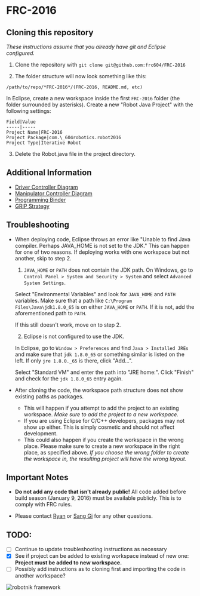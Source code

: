# FRC-2016

## Cloning this repository

*These instructions assume that you already have git and Eclipse configured.*

1. Clone the repository with `git clone git@github.com:frc604/FRC-2016`
   
2. The folder structure will now look something like this:

`/path/to/repo/*FRC-2016*/(FRC-2016, README.md, etc)`

In Eclipse, create a new workspace inside the first `FRC-2016` folder (the folder surrounded by asterisks). Create a new "Robot Java Project" with the following settings:

    Field|Value
    -----|-----
    Project Name|FRC-2016
    Project Package|com.\_604robotics.robot2016
    Project Type|Iterative Robot

3. Delete the Robot.java file in the project directory. 

## Additional Information
- [Driver Controller Diagram](https://docs.google.com/drawings/d/10LpjVFT3TGkgpf_ftbZK2G0HnfsHISdKpVzURfAEDJA/edit?usp=sharing)
- [Manipulator Controller Diagram](https://docs.google.com/drawings/d/1ObvfAp_S1VhPXQnw4GyVwfb4HUlG-bnxA43MxSMLP1U/edit?usp=sharing)
- [Programming Binder](https://drive.google.com/open?id=0B4lvG0cyT7OIMHp0ZFFya3ktVHc)
- [GRIP Strategy](https://drive.google.com/open?id=0B4lvG0cyT7OISFZzRzFGUy11a28)

## Troubleshooting

- When deploying code, Eclipse throws an error like "Unable to find Java compiler. Perhaps JAVA_HOME is not set to the JDK."
This can happen for one of two reasons. If deploying works with one workspace but not another, skip to step 2.

  1. `JAVA_HOME` or `PATH` does not contain the JDK path.
    On Windows, go to `Control Panel > System and Security > System` and select `Advanced System Settings`.
    
    Select "Environmental Variables" and look for `JAVA_HOME` and `PATH` variables. Make sure that a path like `C:\Program         Files\Java\jdk1.8.0_65` is on either `JAVA_HOME` or `PATH`. If it is not, add the aforementioned path to `PATH`.
    
    If this still doesn't work, move on to step 2.

  2. Eclipse is not configured to use the JDK.

    In Eclipse, go to `Window > Preferences` and find `Java > Installed JREs` and make sure that `jdk 1.8.0_65` or something       similar is listed on the left. If only `jre 1.8.0._65` is there, click "Add...".

   Select "Standard VM" and enter the path into "JRE home:". Click "Finish" and check for the `jdk 1.8.0_65` entry again.
   
- After cloning the code, the workspace path structure does not show existing paths as packages.
   
   - This will happen if you attempt to add the project to an existing workspace. *Make sure to add the project to a new workspace.*
   - If you are using Eclipse for C/C++ developers, packages may not show up either. This is simply cosmetic and should not affect development.
   - This could also happen if you create the workspace in the wrong place. Please make sure to create a new workspace in the right place, as specified above. *If you choose the wrong folder to create the workspace in, the resulting project will have the wrong layout.*

## Important Notes

- **Do not add any code that isn't already public!** All code added before build season (January 9, 2016) must be available publicly. This is to comply with FRC rules.

- Please contact [Ryan](mailto:rlee287@yahoo.com) or [Sang Gi](mailto:squeakadoodle6084@gmail.com) for any other questions.

## TODO:

- [ ] Continue to update troubleshooting instructions as necessary
- [x] See if project can be added to existing workspace instead of new one: **Project must be added to new workspace.**
- [ ] Possibly add instructions as to cloning first and importing the code in another workspace?

![robotnik framework](https://i.imgur.com/XeIeDPc.png)
